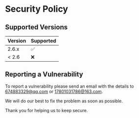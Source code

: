 # Security Policy

## Supported Versions

| Version | Supported          |
| ------- | ------------------ |
| 2.6.x   | :white_check_mark: |
| < 2.6   | :x:                |

## Reporting a Vulnerability

To report a vulnerability please send an email with the details to [674883329@qq.com](674883329@qq.com) or [17801031786@163.com](17801031786@163.com).

We will do our best to fix the problem as soon as possible.

Thank you for helping us to keep secure.
